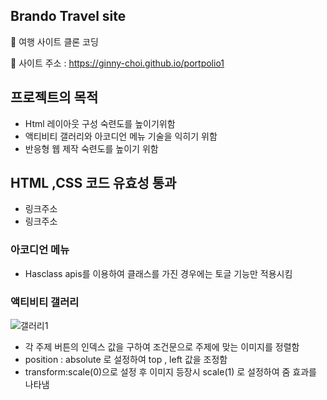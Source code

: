 ## Brando Travel site
📌 여행 사이트 클론 코딩 

📌 사이트 주소 : https://ginny-choi.github.io/portpolio1

## 프로젝트의 목적
* Html 레이아웃 구성 숙련도를 높이기위함
* 액티비티 갤러리와 아코디언 메뉴 기술을 익히기 위함
* 반응형 웹 제작 숙련도를 높이기 위함


## HTML ,CSS 코드 유효성 통과 
* 링크주소
* 링크주소

### 아코디언 메뉴
* Hasclass apis를 이용하여 클래스를 가진 경우에는 토글 기능만 적용시킴 

### 액티비티 갤러리 
![갤러리1](https://user-images.githubusercontent.com/77954029/126467043-a673ffa4-05c4-48b2-8880-1eafeee9da46.gif)
* 각 주제 버튼의 인덱스 값을 구하여 조건문으로 주제에 맞는 이미지를 정렬함 
* position : absolute 로 설정하여 top , left 값을 조정함 
* transform:scale(0)으로 설정 후 이미지 등장시 scale(1) 로 설정하여 줌 효과를 나타냄 

